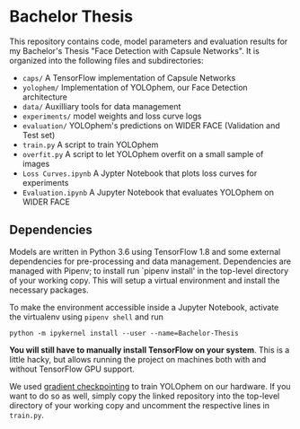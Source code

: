 # Bachelor Thesis

This repository contains code, model parameters and evaluation results for my 
Bachelor's Thesis "Face Detection with Capsule Networks". It is organized into
the following files and subdirectories:

 - `caps/` A TensorFlow implementation of Capsule Networks
 - `yolophem/` Implementation of YOLOphem, our Face Detection architecture
 - `data/` Auxilliary tools for data management
 - `experiments/` model weights and loss curve logs
 - `evaluation/` YOLOphem's predictions on WIDER FACE (Validation and Test set)
 - `train.py` A script to train YOLOphem
 - `overfit.py` A script to let YOLOphem overfit on a small sample of images
 - `Loss Curves.ipynb` A Jypter Notebook that plots loss curves for experiments
 - `Evaluation.ipynb` A Jupyter Notebook that evaluates YOLOphem on WIDER FACE

## Dependencies

Models are written in Python 3.6 using TensorFlow 1.8 and some external
dependencies for pre-processing and data management. Dependencies are managed
with Pipenv; to install run `pipenv install' in the top-level directory of 
your working copy. This will setup a virtual environment and install the 
necessary packages. 


To make the environment accessible inside a Jupyter Notebook, activate the 
virtualenv using `pipenv shell` and run 

```python -m ipykernel install --user --name=Bachelor-Thesis```

**You will still have to manually install TensorFlow on your system**. This is 
a little hacky, but allows running the project on machines both with and without 
TensorFlow GPU support.

We used [gradient checkpointing](https://github.com/openai/gradient-checkpointing)
to train YOLOphem on our hardware. If you want to do so as well, simply copy 
the linked repository into the top-level directory of your working copy and 
uncomment the respective lines in `train.py`.
